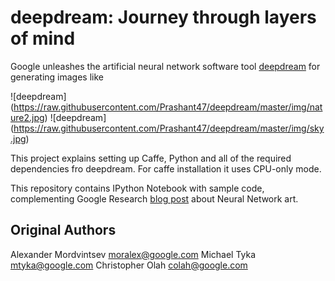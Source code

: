 # deepdream: Journey through layers of mind

Google unleashes the artificial neural network software tool
[deepdream](https://github.com/google/deepdream) for generating images like

![deepdream] (https://raw.githubusercontent.com/Prashant47/deepdream/master/img/nature2.jpg)
![deepdream] (https://raw.githubusercontent.com/Prashant47/deepdream/master/img/sky.jpg)

This project explains setting up Caffe, Python and all of the required dependencies fro deepdream. For caffe installation it uses CPU-only mode. 

This repository contains IPython Notebook with sample code, complementing 
Google Research [blog post](http://googleresearch.blogspot.ch/2015/06/inceptionism-going-deeper-into-neural.html) about Neural Network art.


## Original Authors
Alexander Mordvintsev <moralex@google.com>
Michael Tyka <mtyka@google.com>
Christopher Olah <colah@google.com>
